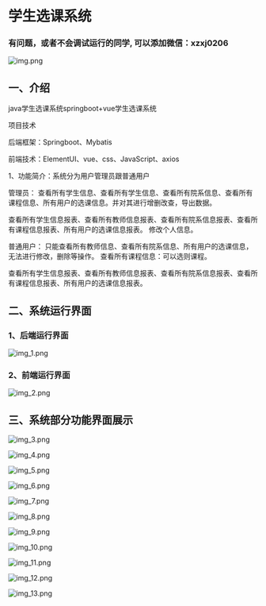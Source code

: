 # 学生选课系统

### 有问题，或者不会调试运行的同学, 可以添加微信：xzxj0206

![img.png](imgs/img.png)

## 一、介绍

java学生选课系统springboot+vue学生选课系统

项目技术

后端框架：Springboot、Mybatis

前端技术：ElementUI、vue、css、JavaScript、axios


1、功能简介：系统分为用户管理员跟普通用户

管理员：   查看所有学生信息、查看所有学生信息、查看所有院系信息、查看所有课程信息、所有用户的选课信息。并对其进行增删改查，导出数据。

查看所有学生信息报表、查看所有教师信息报表、查看所有院系信息报表、查看所有课程信息报表、所有用户的选课信息报表。
修改个人信息。

普通用户： 只能查看所有教师信息、查看所有院系信息、所有用户的选课信息，无法进行修改，删除等操作。
查看所有课程信息：可以选则课程。

查看所有学生信息报表、查看所有教师信息报表、查看所有院系信息报表、查看所有课程信息报表、所有用户的选课信息报表。

## 二、系统运行界面

### 1、后端运行界面

![img_1.png](imgs/img_1.png)

### 2、前端运行界面

![img_2.png](img_2.png)

## 三、系统部分功能界面展示

![img_3.png](imgs/img_3.png)

![img_4.png](imgs/img_4.png)

![img_5.png](imgs/img_5.png)

![img_6.png](imgs/img_6.png)

![img_7.png](imgs/img_7.png)

![img_8.png](imgs/img_8.png)

![img_9.png](imgs/img_9.png)

![img_10.png](imgs/img_10.png)

![img_11.png](imgs/img_11.png)

![img_12.png](imgs/img_12.png)

![img_13.png](imgs/img_13.png)









